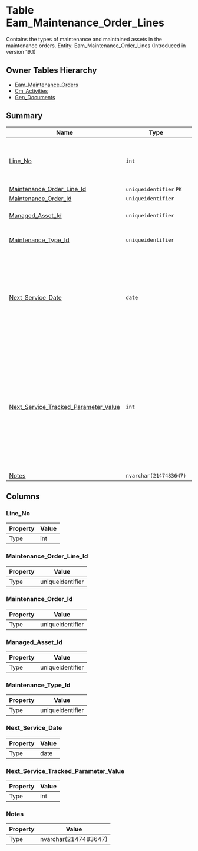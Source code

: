 # Table Eam_Maintenance_Order_Lines

Contains the types of maintenance and maintained assets in the maintenance orders. Entity: Eam_Maintenance_Order_Lines (Introduced in version 19.1)

## Owner Tables Hierarchy

* [Eam_Maintenance_Orders](Eam_Maintenance_Orders.md)
* [Cm_Activities](Cm_Activities.md)
* [Gen_Documents](Gen_Documents.md)

## Summary

| Name | Type | Description |
| - | - | --- |
|[Line_No](#line_no)|`int` |Consecutive line number, unique within the maintenance order.|
|[Maintenance_Order_Line_Id](#maintenance_order_line_id)|`uniqueidentifier` `PK`||
|[Maintenance_Order_Id](#maintenance_order_id)|`uniqueidentifier` ||
|[Managed_Asset_Id](#managed_asset_id)|`uniqueidentifier` |The maintained asset.|
|[Maintenance_Type_Id](#maintenance_type_id)|`uniqueidentifier` |The type of maintenance performed.|
|[Next_Service_Date](#next_service_date)|`date` |Specifies, that the maintenance required a specific date for the next maintenance. NULL means that default scheduling should be used.|
|[Next_Service_Tracked_Parameter_Value](#next_service_tracked_parameter_value)|`int` |Specifies, that the maintenance required the next maintenance to be performed on a specific value of the tracked parameter. NULL means that default scheduling should be used.|
|[Notes](#notes)|`nvarchar(2147483647)` ||

## Columns

### Line_No

| Property | Value |
| - | - |
|Type|int|

### Maintenance_Order_Line_Id

| Property | Value |
| - | - |
|Type|uniqueidentifier|

### Maintenance_Order_Id

| Property | Value |
| - | - |
|Type|uniqueidentifier|

### Managed_Asset_Id

| Property | Value |
| - | - |
|Type|uniqueidentifier|

### Maintenance_Type_Id

| Property | Value |
| - | - |
|Type|uniqueidentifier|

### Next_Service_Date

| Property | Value |
| - | - |
|Type|date|

### Next_Service_Tracked_Parameter_Value

| Property | Value |
| - | - |
|Type|int|

### Notes

| Property | Value |
| - | - |
|Type|nvarchar(2147483647)|


